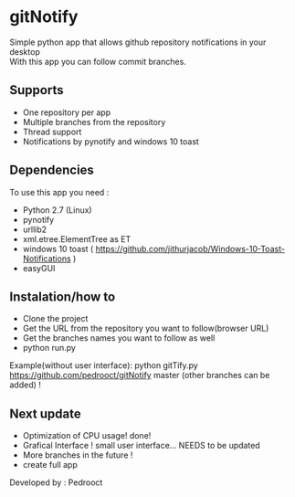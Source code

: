# gitNotify
Simple python app that allows github repository notifications in your desktop  
With this app you can follow commit branches.  

## Supports
- One repository per app  
- Multiple branches from the repository  
- Thread support  
- Notifications by pynotify and windows 10 toast

## Dependencies

To use this app you need :  
- Python 2.7 (Linux)
- pynotify  
- urllib2  
- xml.etree.ElementTree as ET  
- windows 10 toast ( https://github.com/jithurjacob/Windows-10-Toast-Notifications )
- easyGUI
  
## Instalation/how to

- Clone the project  
- Get the URL from the repository you want to follow(browser URL)  
- Get the branches names you want to follow as well   
- python run.py

Example(without user interface):  python gitTify.py https://github.com/pedrooct/gitNotify master (other branches can be added) !  

## Next update
- Optimization of CPU usage!  done!
- Grafical Interface ! small user interface... NEEDS to be updated
- More branches in the future !
- create full app

Developed by : Pedrooct  
